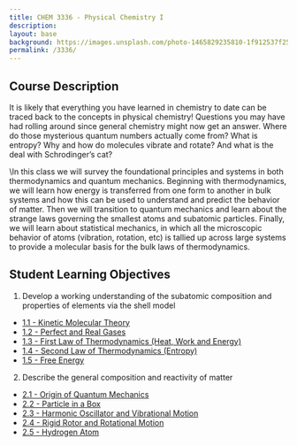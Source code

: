 ```yaml
---
title: CHEM 3336 - Physical Chemistry I
description: 
layout: base
background: https://images.unsplash.com/photo-1465829235810-1f912537f253?ixlib=rb-1.2.1&ixid=MnwxMjA3fDB8MHxwaG90by1wYWdlfHx8fGVufDB8fHx8&auto=format&fit=crop&w=1171&q=80
permalink: /3336/
---
```


## Course Description
It is likely that everything you have learned in chemistry to date can be traced back
to the concepts in physical chemistry! Questions you may have had rolling around since general chemistry
might now get an answer. Where do those mysterious quantum numbers actually come from? What is
entropy? Why and how do molecules vibrate and rotate? And what is the deal with Schrodinger’s cat?

\In this class we will survey the foundational principles and systems in both thermodynamics and quantum
mechanics. Beginning with thermodynamics, we will learn how energy is transferred from one form to
another in bulk systems and how this can be used to understand and predict the behavior of matter. Then
we will transition to quantum mechanics and learn about the strange laws governing the smallest atoms and
subatomic particles. Finally, we will learn about statistical mechanics, in which all the microscopic behavior
of atoms (vibration, rotation, etc) is tallied up across large systems to provide a molecular basis for the bulk
laws of thermodynamics.

## Student Learning Objectives
1. Develop a working understanding of the subatomic composition and properties of elements via the shell model
* [1.1 - Kinetic Molecular Theory](/3336/1.1/)
* [1.2 - Perfect and Real Gases](/3336/1.2/)
* [1.3 - First Law of Thermodynamics (Heat, Work and Energy)](/3336/1.3/)
* [1.4 - Second Law of Thermodynamics (Entropy)](/3336/1.4/)
* [1.5 - Free Energy](/3336/1.5/)
2. Describe the general composition and reactivity of matter
* [2.1 - Origin of Quantum Mechanics](/3336/2.1/)
* [2.2 - Particle in a Box](/3336/2.2/)
* [2.3 - Harmonic Oscillator and Vibrational Motion](/3336/2.3/)
* [2.4 - Rigid Rotor and Rotational Motion](/3336/2.4/)
* [2.5 - Hydrogen Atom](/3336/2.5/)